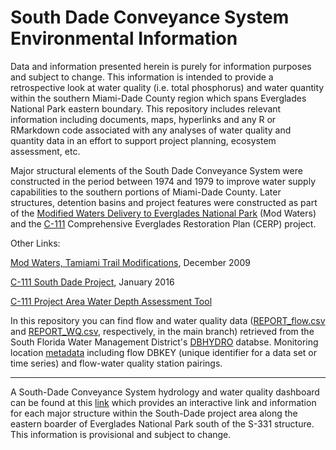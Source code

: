 # South Dade Conveyance System Environmental Information

Data and information presented herein is purely for information purposes and subject to change. This information is intended to provide a retrospective look at water quality (i.e. total phosphorus) and water quantity within the southern Miami-Dade County region which spans Everglades National Park eastern boundary. This repository includes relevant information including documents, maps, hyperlinks and any R or RMarkdown code associated with any analyses of water quality and quantity data in an effort to support project planning, ecosystem assessment, etc. 

Major structural elements of the South Dade Conveyance System were constructed in the period between 1974 and 1979 to improve water supply capabilities to the southern portions of Miami-Dade County. Later structures, detention basins and project features were constructed as part of the [Modified Waters Delivery to Everglades National Park](https://www.nps.gov/ever/learn/nature/modwater.htm) (Mod Waters) and the [C-111](http://www.saj.usace.army.mil/Missions/Environmental/Ecosystem-Restoration/C-111-South-Dade-Project/) Comprehensive Everglades Restoration Plan (CERP) project. 

Other Links:

[Mod Waters, Tamiami Trail Modifications](https://my.sfwmd.gov/portal/page/portal/common/pdf/splash/spl_modwater.pdf), December 2009

[C-111 South Dade Project](https://www.sfwmd.gov/sites/default/files/documents/jtf_c111_south_dade.pdf), January 2016

[C-111 Project Area Water Depth Assessment Tool](https://www.sfwmd.gov/science-data/modeling/wdat)

In this repository you can find flow and water quality data ([REPORT_flow.csv](https://github.com/SwampThingPaul/SouthDade_WQ/blob/bac0668527b3451fc6fc41be21bc6d2e2407631f/REPORT_flow.csv) and [REPORT_WQ.csv](https://github.com/SwampThingPaul/SouthDade_WQ/blob/bac0668527b3451fc6fc41be21bc6d2e2407631f/REPORT_WQ.csv), respectively, in the main branch) retrieved from the South Florida Water Management District's [DBHYDRO](http://my.sfwmd.gov/dbhydroplsql/show_dbkey_info.main_menu) databse. Monitoring location [metadata](https://github.com/SwampThingPaul/SouthDade_WQ/blob/297748fc97aaddc91eebb4aede0e3acd62d75927/DataInventory_existing.xlsx) including flow DBKEY (unique identifier for a data set or time series) and flow-water quality station pairings.  


*** 

A South-Dade Conveyance System hydrology and water quality dashboard can be found at this [link](http://publicfiles.dep.state.fl.us/owp/SouthDade_Info/SouthDade_summary.html) which provides an interactive link and information for each major structure within the South-Dade project area along the eastern boarder of Everglades National Park south of the S-331 structure. This information is provisional and subject to change. 
